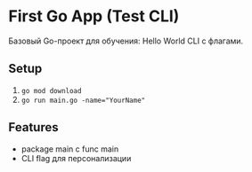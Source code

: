 # First Go App (Test CLI)

Базовый Go-проект для обучения: Hello World CLI с флагами.

## Setup
1. `go mod download`
2. `go run main.go -name="YourName"`

## Features
- package main с func main
- CLI flag для персонализации


